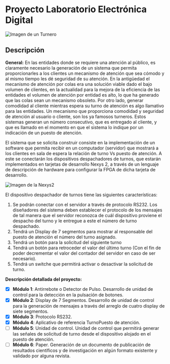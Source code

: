 # Proyecto Laboratorio Electrónica Digital

![Imagen de un Turnero](http://www.tecnoturnos.com/photos/turnero-electronico-economico-grand.jpg)

## Descripción
**General:** En las entidades donde se requiere una atención al público, es claramente necesario la
generación de un sistema que permita proporcionarles a los clientes un mecanismo de atención
que sea cómodo y al mismo tiempo les dé seguridad de su atención. En la antigüedad el
mecanismo de atención por colas era una solución viable dado el bajo volumen de clientes, en la
actualidad para la mejora de la eficiencia de las entidades el volumen de atención por entidad es
alto, lo que ha generado que las colas sean un mecanismo obsoleto. Por otro lado, generar
comodidad al cliente mientras espera su turno de atención es algo llamativo para las entidades.
Un mecanismo que proporciona comodidad y seguridad de atención al usuario o cliente, son los
ya famosos turneros. Estos sistemas generan un número consecutivo, que es entregado al
cliente, y que es llamado en el momento en que el sistema lo indique por un indicación de un
puesto de atención.

El sistema que se solicita construir consiste en la implementación de un software que permita
recibir en un computador (servidor) que mostrará a los clientes en sala de espera la relación de
turno Vs puesto de atención. A este se conectarán los dispositivos despachadores de turnos, que
estarán implementados en tarjetas de desarrollo Nexys 2, a través de un lenguaje de descripción
de hardware para configurar la FPGA de dicha tarjeta de desarrollo.

![Imagen de la Nexys2](https://www.mikekohn.net/micro/pics/nexys2/nexys2_octal.jpeg)

El dispositivo despachador de turnos tiene las siguientes características:
  1. Se podrán conectar con el servidor a través de protocolo RS232. Los diseñadores del sistema deben establecer el protocolo de los mensajes de tal manera que el servidor reconozca de cuál dispositivo proviene el despacho del turno y le entregue a este el número de turno despachado.
  2. Tendrá un Display de 7 segmentos para mostrar al responsable del puesto de atención el número del turno asignado.
  3. Tendrá un botón para la solicitud del siguiente turno
  4. Tendrá un botón para retroceder el valor del último turno (Con el fin de poder decrementar el valor del contador del servidor en caso de ser necesario).
  5. Tendrá un switche que permitirá activar o desactivar la solicitud de turno.

**Descripción detallada del proyecto:**
- [x] **Módulo 1**:
Antirrebote o Detector de Pulso. Desarrollo de unidad de control para la detección en la pulsación de botones.
- [x] **Módulo 2**: 
Display de 7 Segmentos. Desarrollo de unidad de control para la generación de mensajes a través del arreglo de cuatro display de siete segmentos.
- [x] **Módulo 3**:
Protocolo RS232.
- [X] **Módulo 4**:
Aplicativo de referencia Turno­Puesto de atención.
- [ ] **Módulo 5**:
Unidad de control. Unidad de control que permitirá generar las señales de solicitud de turno desde el dispositivo alojado en el puesto de atención.
- [ ] **Módulo 6**: 
Paper. Generación de un documento de publicación de resultados científicos y de investigación en algún formato existente y validado por alguna revista.
